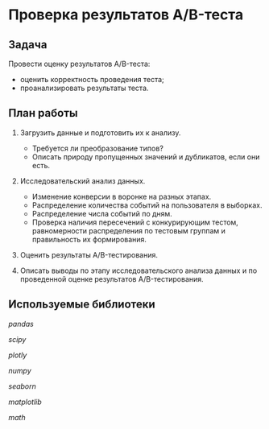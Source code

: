 # Проверка результатов A/B-теста

## Задача

Провести оценку результатов A/B-теста:

- оценить корректность проведения теста;
- проанализировать результаты теста.

## План работы

1. Загрузить данные и подготовить их к анализу.
    - Требуется ли преобразование типов?
    - Описать природу пропущенных значений и дубликатов, если они есть.

2. Исследовательский анализ данных.

    - Изменение конверсии в воронке на разных этапах.
    - Распределение количества событий на пользователя в выборках.
    - Распределение числа событий по дням.
    - Проверка наличия пересечений с конкурирующим тестом, равномерности распределения по тестовым группам и правильность их формирования.

3. Оценить результаты A/B-тестирования.

4. Описать выводы по этапу исследовательского анализа данных и по проведенной оценке результатов A/B-тестирования.

## Используемые библиотеки
*pandas*

*scipy*

*plotly*

*numpy*

*seaborn*

*matplotlib*

*math*
